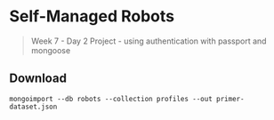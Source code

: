 # Self-Managed Robots
> Week 7 - Day 2 Project - using authentication with passport and mongoose


## Download

```
mongoimport --db robots --collection profiles --out primer-dataset.json
```
